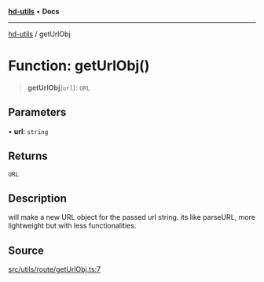 [**hd-utils**](../README.md) • **Docs**

***

[hd-utils](../globals.md) / getUrlObj

# Function: getUrlObj()

> **getUrlObj**(`url`): `URL`

## Parameters

• **url**: `string`

## Returns

`URL`

## Description

will make a new URL object for the passed url string.
its like parseURL, more lightweight but with less functionalities.

## Source

[src/utils/route/getUrlObj.ts:7](https://github.com/AhmadHddad/h-utils/blob/f7bb9ae71f981ffef49079271b9540862594b7e6/src/utils/route/getUrlObj.ts#L7)
